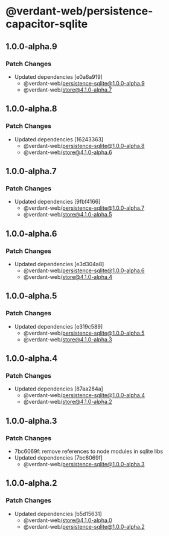 # @verdant-web/persistence-capacitor-sqlite

## 1.0.0-alpha.9

### Patch Changes

- Updated dependencies [e0a6a919]
  - @verdant-web/persistence-sqlite@1.0.0-alpha.9
  - @verdant-web/store@4.1.0-alpha.7

## 1.0.0-alpha.8

### Patch Changes

- Updated dependencies [16243363]
  - @verdant-web/persistence-sqlite@1.0.0-alpha.8
  - @verdant-web/store@4.1.0-alpha.6

## 1.0.0-alpha.7

### Patch Changes

- Updated dependencies [9fbf4166]
  - @verdant-web/persistence-sqlite@1.0.0-alpha.7
  - @verdant-web/store@4.1.0-alpha.5

## 1.0.0-alpha.6

### Patch Changes

- Updated dependencies [e3d304a8]
  - @verdant-web/persistence-sqlite@1.0.0-alpha.6
  - @verdant-web/store@4.1.0-alpha.4

## 1.0.0-alpha.5

### Patch Changes

- Updated dependencies [e319c589]
  - @verdant-web/persistence-sqlite@1.0.0-alpha.5
  - @verdant-web/store@4.1.0-alpha.3

## 1.0.0-alpha.4

### Patch Changes

- Updated dependencies [87aa284a]
  - @verdant-web/persistence-sqlite@1.0.0-alpha.4
  - @verdant-web/store@4.1.0-alpha.2

## 1.0.0-alpha.3

### Patch Changes

- 7bc6069f: remove references to node modules in sqlite libs
- Updated dependencies [7bc6069f]
  - @verdant-web/persistence-sqlite@1.0.0-alpha.3

## 1.0.0-alpha.2

### Patch Changes

- Updated dependencies [b5d15631]
  - @verdant-web/store@4.1.0-alpha.0
  - @verdant-web/persistence-sqlite@1.0.0-alpha.2
